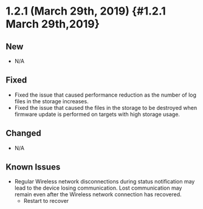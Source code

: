 # 1.2.1 (March 29th, 2019) {#1.2.1 March 29th,2019}

## New

* N/A

## Fixed 

* Fixed the issue that caused performance reduction as the number of log files in the storage increases.
* Fixed the issue that caused the files in the storage to be destroyed when firmware update is performed on targets with high storage usage.

## Changed 

* N/A

## Known Issues

* Regular Wireless network disconnections during status notification may lead to the device losing communication. Lost communication may remain even after the Wireless network connection has recovered.
    * Restart to recover
